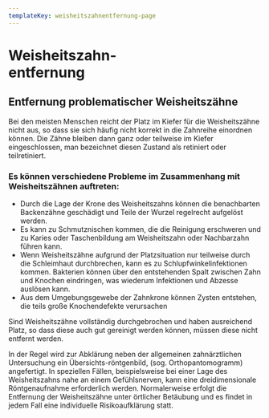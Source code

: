 ```yaml
---
templateKey: weisheitszahnentfernung-page
---
```

# Weisheitszahn<span class="mini:hidden">-<br/></span>entfernung

## Entfernung problematischer Weisheitszähne


Bei den meisten Menschen reicht der Platz im Kiefer für die Weisheitszähne nicht aus, so dass sie sich häufig nicht korrekt in die Zahnreihe einordnen können. Die Zähne bleiben dann ganz oder teilweise im Kiefer eingeschlossen, man bezeichnet diesen Zustand als retiniert oder teilretiniert.  

### Es können verschiedene Probleme im Zusammenhang mit Weisheitszähnen auftreten:  

* Durch die Lage der Krone des Weisheitszahns können die benachbarten Backenzähne geschädigt und Teile der Wurzel regelrecht aufgelöst werden. 
* Es kann zu Schmutznischen kommen, die die Reinigung erschweren und zu Karies oder Taschenbildung am Weisheitszahn oder Nachbarzahn führen kann.
* Wenn Weisheitszähne aufgrund der Platzsituation nur teilweise durch die Schleimhaut durchbrechen, kann es zu Schlupfwinkelinfektionen kommen. Bakterien können über den entstehenden Spalt zwischen Zahn und Knochen eindringen, was wiederum Infektionen und Abzesse auslösen kann.
* Aus dem Umgebungsgewebe der Zahnkrone können Zysten entstehen, die teils große Knochendefekte verursachen  

Sind Weisheitszähne vollständig durchgebrochen und haben ausreichend Platz, so dass diese auch gut gereinigt werden können, müssen diese nicht entfernt werden.  

In der Regel wird zur Abklärung neben der allgemeinen zahnärztlichen Untersuchung ein Übersichts-röntgenbild, (sog. Orthopantomogramm) angefertigt. In speziellen Fällen, beispielsweise bei einer Lage des Weisheitszahns nahe an einem Gefühlsnerven, kann eine dreidimensionale Röntgenaufnahme erforderlich werden. 
Normalerweise erfolgt die Entfernung der Weisheitszähne  unter örtlicher Betäubung und es findet in jedem Fall eine individuelle Risikoaufklärung statt.